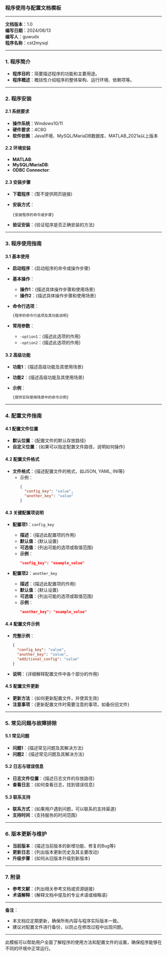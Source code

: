 ### 程序使用与配置文档模板

---

**文档版本**：1.0  
**编写日期**：2024/08/13  
**编写人**：guwudx  
**程序名称**：cst2mysql

---

### 1. 程序简介

- **程序目的**：简要描述程序的功能和主要用途。
- **程序概述**：概括性介绍程序的整体架构、运行环境、依赖项等。

---

### 2. 程序安装

#### 2.1 系统要求

- **操作系统**：Windows10/11
- **硬件要求**：4C8G
- **软件依赖**：Java环境、MySQL/MariaDB数据库、MATLAB_2021a以上版本

#### 2.2 环境安装

- **MATLAB**:
- **MySQL/MariaDB**:
- **ODBC Connector**:

#### 2.3 安装步骤

- **下载程序**：(暂不提供网页链接)
- **安装方式**：
  
  ```batch
  {安装程序的命令或步骤}
  ```
- **验证安装**：{验证程序是否正确安装的方法}

---

### 3. 程序使用指南

#### 3.1 基本使用

- **启动程序**：{启动程序的命令或操作步骤}
- **基本操作**：
  - **操作1**：{描述具体操作步骤和使用场景}
  - **操作2**：{描述具体操作步骤和使用场景}
  
- **命令行选项**：
  
  ```bash
  {程序的命令行选项及其功能说明}
  ```
  
- **常用参数**：
  - `-option1`：{描述此选项的作用}
  - `-option2`：{描述此选项的作用}

#### 3.2 高级功能

- **功能1**：{描述高级功能及其使用场景}
- **功能2**：{描述高级功能及其使用场景}
  
- **示例**：
  ```bash
  {提供实际使用场景中的命令示例}
  ```

---

### 4. 配置文件指南

#### 4.1 配置文件位置

- **默认位置**：{配置文件的默认存放路径}
- **自定义位置**：{如果可以指定配置文件路径，说明如何操作}

#### 4.2 配置文件格式

- **文件格式**：{描述配置文件的格式，如JSON, YAML, INI等}
  - 示例：
    ```json
    {
      "config_key": "value",
      "another_key": "value"
    }
    ```

#### 4.3 关键配置项说明

- **配置项1**：`config_key`
  - **描述**：{描述此配置项的作用}
  - **默认值**：{默认设置}
  - **可选值**：{列出可能的选项或取值范围}
  - **示例**：
    ```json
    "config_key": "example_value"
    ```

- **配置项2**：`another_key`
  - **描述**：{描述此配置项的作用}
  - **默认值**：{默认设置}
  - **可选值**：{列出可能的选项或取值范围}
  - **示例**：
    ```json
    "another_key": "example_value"
    ```

#### 4.4 配置文件示例

- **完整示例**：
  ```json
  {
    "config_key": "value",
    "another_key": "value",
    "additional_config": "value"
  }
  ```

- **说明**：{详细解释配置文件中各个部分的作用}

#### 4.5 配置文件更新

- **更新方法**：{如何更新配置文件，并使其生效}
- **注意事项**：{更新配置文件时需要注意的事项，如备份旧文件}

---

### 5. 常见问题与故障排除

#### 5.1 常见问题

- **问题1**：{描述常见问题及其解决方法}
- **问题2**：{描述常见问题及其解决方法}

#### 5.2 日志与错误信息

- **日志文件位置**：{描述日志文件的存放路径}
- **查看日志**：{如何查看日志，找到错误信息}

#### 5.3 联系支持

- **联系方式**：{如果用户遇到问题，可以联系的支持渠道}
- **支持时间**：{支持服务的时间范围}

---

### 6. 版本更新与维护

- **当前版本**：{描述当前版本的新增功能、修复的Bug等}
- **更新日志**：{列出版本更新历史及其主要改动}
- **升级步骤**：{如何从旧版本升级到新版本}

---

### 7. 附录

- **参考文献**：{列出相关参考文档或资源链接}
- **术语解释**：{解释文档中提及的专业术语或缩略语}

---

**备注**：  
- 本文档应定期更新，确保所有内容与程序实际版本一致。  
- 建议对配置文件进行备份，以防止在修改过程中出现问题。

---

此模板可以帮助用户全面了解程序的使用方法和配置文件的设置，确保程序能够在不同的环境中正常运行。